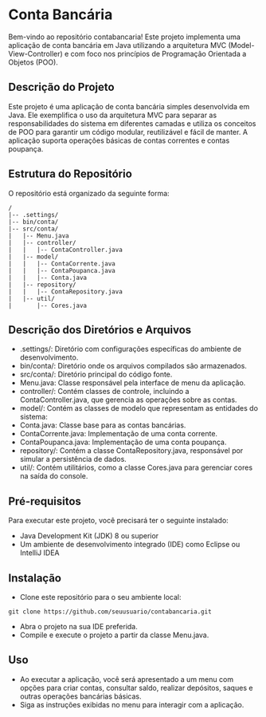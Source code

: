 # Conta Bancária
Bem-vindo ao repositório contabancaria! Este projeto implementa uma aplicação de conta bancária em Java utilizando a arquitetura MVC (Model-View-Controller) e com foco nos princípios de Programação Orientada a Objetos (POO).

## Descrição do Projeto
Este projeto é uma aplicação de conta bancária simples desenvolvida em Java. Ele exemplifica o uso da arquitetura MVC para separar as responsabilidades do sistema em diferentes camadas e utiliza os conceitos de POO para garantir um código modular, reutilizável e fácil de manter. A aplicação suporta operações básicas de contas correntes e contas poupança.

## Estrutura do Repositório
O repositório está organizado da seguinte forma:

```
/
|-- .settings/
|-- bin/conta/
|-- src/conta/
|   |-- Menu.java
|   |-- controller/
|   |   |-- ContaController.java
|   |-- model/
|   |   |-- ContaCorrente.java
|   |   |-- ContaPoupanca.java
|   |   |-- Conta.java
|   |-- repository/
|   |   |-- ContaRepository.java
|   |-- util/
|       |-- Cores.java

```

## Descrição dos Diretórios e Arquivos
- .settings/: Diretório com configurações específicas do ambiente de desenvolvimento.
- bin/conta/: Diretório onde os arquivos compilados são armazenados.
- src/conta/: Diretório principal do código fonte.
- Menu.java: Classe responsável pela interface de menu da aplicação.
- controller/: Contém classes de controle, incluindo a ContaController.java, que gerencia as operações sobre as contas.
- model/: Contém as classes de modelo que representam as entidades do sistema:
- Conta.java: Classe base para as contas bancárias.
- ContaCorrente.java: Implementação de uma conta corrente.
- ContaPoupanca.java: Implementação de uma conta poupança.
- repository/: Contém a classe ContaRepository.java, responsável por simular a persistência de dados.
- util/: Contém utilitários, como a classe Cores.java para gerenciar cores na saída do console.

## Pré-requisitos
Para executar este projeto, você precisará ter o seguinte instalado:

- Java Development Kit (JDK) 8 ou superior
- Um ambiente de desenvolvimento integrado (IDE) como Eclipse ou IntelliJ IDEA

## Instalação
- Clone este repositório para o seu ambiente local:

```
git clone https://github.com/seuusuario/contabancaria.git
```
- Abra o projeto na sua IDE preferida.
- Compile e execute o projeto a partir da classe Menu.java.

## Uso
- Ao executar a aplicação, você será apresentado a um menu com opções para criar contas, consultar saldo, realizar depósitos, saques e outras operações bancárias básicas.
- Siga as instruções exibidas no menu para interagir com a aplicação.